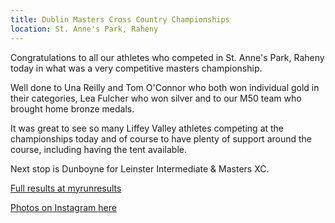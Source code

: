 ```yaml
---
title: Dublin Masters Cross Country Championships
location: St. Anne's Park, Raheny
---
```


Congratulations to all our athletes who competed in St. Anne's Park, Raheny today in what was a very competitive masters championship.

Well done to Una Reilly and Tom O'Connor who both won individual gold in their categories, Lea Fulcher who won silver and to our M50 team who brought home bronze medals.

It was great to see so many Liffey Valley athletes competing at the championships today and of course to have plenty of support around the course, including having the tent available.

Next stop is Dunboyne for Leinster Intermediate & Masters XC.

<a href="https://www.myrunresults.com/events/dublin_masters_cross_country_championships_st_annes/4303/results" target="_blank" rel="noopener noreferrer">Full results at myrunresults</a>

<a href="https://www.instagram.com/p/CYhIZUBMoKq/?utm_source=ig_web_copy_link" target="_blank" rel="noopener noreferrer">Photos on Instagram here</a>
 

